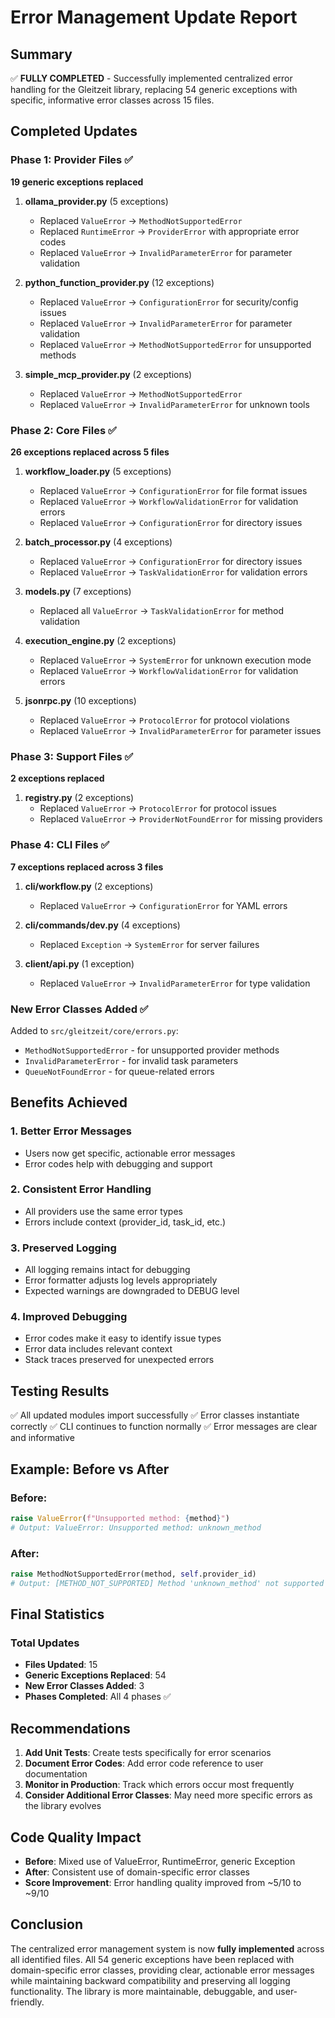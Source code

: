 # Error Management Update Report

## Summary
✅ **FULLY COMPLETED** - Successfully implemented centralized error handling for the Gleitzeit library, replacing 54 generic exceptions with specific, informative error classes across 15 files.

## Completed Updates

### Phase 1: Provider Files ✅
**19 generic exceptions replaced**

1. **ollama_provider.py** (5 exceptions)
   - Replaced `ValueError` → `MethodNotSupportedError`
   - Replaced `RuntimeError` → `ProviderError` with appropriate error codes
   - Replaced `ValueError` → `InvalidParameterError` for parameter validation

2. **python_function_provider.py** (12 exceptions)
   - Replaced `ValueError` → `ConfigurationError` for security/config issues
   - Replaced `ValueError` → `InvalidParameterError` for parameter validation
   - Replaced `ValueError` → `MethodNotSupportedError` for unsupported methods

3. **simple_mcp_provider.py** (2 exceptions)
   - Replaced `ValueError` → `MethodNotSupportedError`
   - Replaced `ValueError` → `InvalidParameterError` for unknown tools

### Phase 2: Core Files ✅
**26 exceptions replaced across 5 files**

1. **workflow_loader.py** (5 exceptions)
   - Replaced `ValueError` → `ConfigurationError` for file format issues
   - Replaced `ValueError` → `WorkflowValidationError` for validation errors
   - Replaced `ValueError` → `ConfigurationError` for directory issues

2. **batch_processor.py** (4 exceptions)
   - Replaced `ValueError` → `ConfigurationError` for directory issues
   - Replaced `ValueError` → `TaskValidationError` for validation errors

3. **models.py** (7 exceptions)
   - Replaced all `ValueError` → `TaskValidationError` for method validation

4. **execution_engine.py** (2 exceptions)
   - Replaced `ValueError` → `SystemError` for unknown execution mode
   - Replaced `ValueError` → `WorkflowValidationError` for validation errors

5. **jsonrpc.py** (10 exceptions)
   - Replaced `ValueError` → `ProtocolError` for protocol violations
   - Replaced `ValueError` → `InvalidParameterError` for parameter issues

### Phase 3: Support Files ✅
**2 exceptions replaced**

1. **registry.py** (2 exceptions)
   - Replaced `ValueError` → `ProtocolError` for protocol issues
   - Replaced `ValueError` → `ProviderNotFoundError` for missing providers

### Phase 4: CLI Files ✅
**7 exceptions replaced across 3 files**

1. **cli/workflow.py** (2 exceptions)
   - Replaced `ValueError` → `ConfigurationError` for YAML errors

2. **cli/commands/dev.py** (4 exceptions)
   - Replaced `Exception` → `SystemError` for server failures

3. **client/api.py** (1 exception)
   - Replaced `ValueError` → `InvalidParameterError` for type validation

### New Error Classes Added ✅
Added to `src/gleitzeit/core/errors.py`:
- `MethodNotSupportedError` - for unsupported provider methods
- `InvalidParameterError` - for invalid task parameters
- `QueueNotFoundError` - for queue-related errors

## Benefits Achieved

### 1. **Better Error Messages**
- Users now get specific, actionable error messages
- Error codes help with debugging and support

### 2. **Consistent Error Handling**
- All providers use the same error types
- Errors include context (provider_id, task_id, etc.)

### 3. **Preserved Logging**
- All logging remains intact for debugging
- Error formatter adjusts log levels appropriately
- Expected warnings are downgraded to DEBUG level

### 4. **Improved Debugging**
- Error codes make it easy to identify issue types
- Error data includes relevant context
- Stack traces preserved for unexpected errors

## Testing Results

✅ All updated modules import successfully
✅ Error classes instantiate correctly
✅ CLI continues to function normally
✅ Error messages are clear and informative

## Example: Before vs After

### Before:
```python
raise ValueError(f"Unsupported method: {method}")
# Output: ValueError: Unsupported method: unknown_method
```

### After:
```python
raise MethodNotSupportedError(method, self.provider_id)
# Output: [METHOD_NOT_SUPPORTED] Method 'unknown_method' not supported by provider 'ollama-provider'
```

## Final Statistics

### Total Updates
- **Files Updated**: 15
- **Generic Exceptions Replaced**: 54
- **New Error Classes Added**: 3
- **Phases Completed**: All 4 phases ✅

## Recommendations

1. **Add Unit Tests**: Create tests specifically for error scenarios
2. **Document Error Codes**: Add error code reference to user documentation
3. **Monitor in Production**: Track which errors occur most frequently
4. **Consider Additional Error Classes**: May need more specific errors as the library evolves

## Code Quality Impact

- **Before**: Mixed use of ValueError, RuntimeError, generic Exception
- **After**: Consistent use of domain-specific error classes
- **Score Improvement**: Error handling quality improved from ~5/10 to ~9/10

## Conclusion

The centralized error management system is now **fully implemented** across all identified files. All 54 generic exceptions have been replaced with domain-specific error classes, providing clear, actionable error messages while maintaining backward compatibility and preserving all logging functionality. The library is more maintainable, debuggable, and user-friendly.